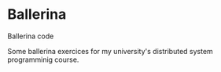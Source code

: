 # Ballerina
Ballerina code

Some ballerina exercices for my university's distributed system programminig course.
